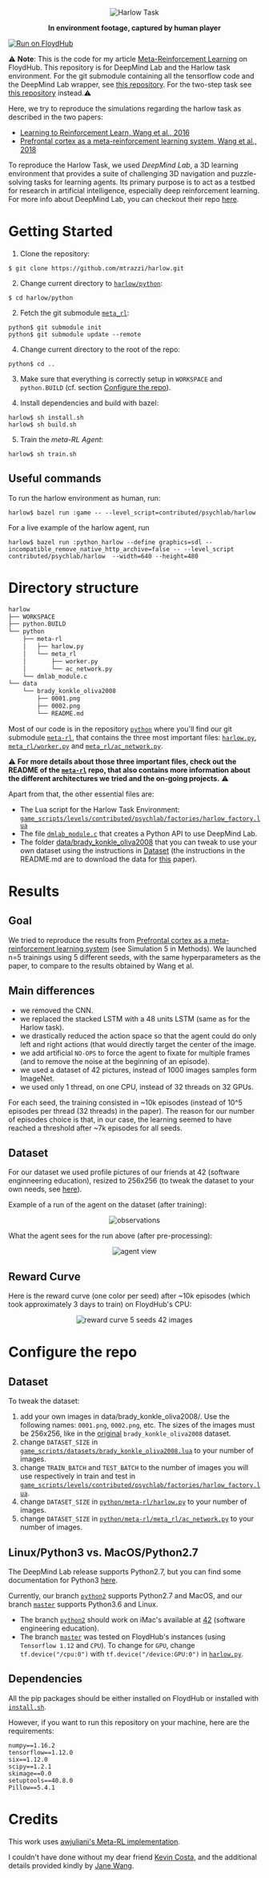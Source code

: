 <p align="center">
  <img src="/docs/template/harlow_task.gif" alt="Harlow Task">
</p>

<p align="center">
  <b>In environment footage, captured by human player</b>
</p>

[![Run on FloydHub](https://img.shields.io/badge/Run%20on-FloydHub-blue.svg)](https://floydhub.com/run?template=https://github.com/mtrazzi/harlow)

⚠ **Note**: This is the code for my article [Meta-Reinforcement Learning](https://blog.floydhub.com/author/michaeltrazzi/) on FloydHub. This repository is for DeepMind Lab and the Harlow task environment. For the git submodule containing all the tensorflow code and the DeepMind Lab wrapper, see [this repository](https://github.com/mtrazzi/meta_rl). For the two-step task see [this repository](https://github.com/mtrazzi/two-step-task) instead.⚠

Here, we try to reproduce the simulations regarding the harlow task as described in the two papers:
- [Learning to Reinforcement Learn, Wang et al., 2016](https://arxiv.org/pdf/1611.05763v1.pdf)
- [Prefrontal cortex as a meta-reinforcement learning system, Wang et al., 2018](https://www.biorxiv.org/content/biorxiv/early/2018/04/13/295964.full.pdf)

To reproduce the Harlow Task, we used *DeepMind Lab*, a 3D learning environment that provides a suite of challenging 3D navigation and puzzle-solving
tasks for learning agents. Its primary purpose is to act as a testbed for
research in artificial intelligence, especially deep reinforcement learning.
For more info about DeepMind Lab, you can checkout their repo [here](https://github.com/deepmind/lab).

# Getting Started

1. Clone the repository:

```$ git clone https://github.com/mtrazzi/harlow.git```

2. Change current directory to [`harlow/python`](https://github.com/mtrazzi/harlow/tree/master/python):

```$ cd harlow/python```

2. Fetch the git submodule [`meta_rl`](https://github.com/mtrazzi/meta_rl.git):

```
python$ git submodule init
python$ git submodule update --remote
```

4. Change current directory to the root of the repo:

```
python$ cd ..
```

3. Make sure that everything is correctly setup in `WORKSPACE` and `python.BUILD` (cf. section [Configure the repo](https://github.com/mtrazzi/harlow#configure-the-repo)).

4. Install dependencies and build with bazel:

```
harlow$ sh install.sh
harlow$ sh build.sh
```

5. Train the *meta-RL Agent*:

```
harlow$ sh train.sh
```

## Useful commands

To run the harlow environment as human, run:

```
harlow$ bazel run :game -- --level_script=contributed/psychlab/harlow
```

For a live example of the harlow agent, run

```
harlow$ bazel run :python_harlow --define graphics=sdl --incompatible_remove_native_http_archive=false -- --level_script contributed/psychlab/harlow  --width=640 --height=480
```

# Directory structure

``` bash
harlow
├── WORKSPACE
├── python.BUILD
└── python
    ├── meta-rl
    │   ├── harlow.py
    │   └── meta_rl
    │       ├── worker.py
    │       └── ac_network.py
    └── dmlab_module.c
└── data
    └── brady_konkle_oliva2008
        ├── 0001.png
        ├── 0002.png
        └── README.md
```

Most of our code is in the repository [`python`](https://github.com/mtrazzi/harlow/tree/master/python) where you'll find our git submodule [`meta-rl`](https://github.com/mtrazzi/meta_rl), that contains the three most important files: [`harlow.py`](https://github.com/mtrazzi/meta_rl/blob/master/harlow.py), [`meta_rl/worker.py`](https://github.com/mtrazzi/meta_rl/blob/master/meta_rl/worker.py) and [`meta_rl/ac_network.py`](https://github.com/mtrazzi/meta_rl/blob/master/meta_rl/ac_network.py).

⚠ **For more details about those three important files, check out the README of the [`meta-rl`](https://github.com/mtrazzi/meta_rl) repo, that also contains more information about the different architectures we tried and the on-going projects.** ⚠

Apart from that, the other essential files are:
- The Lua script for the Harlow Task Environment: [`game_scripts/levels/contributed/psychlab/factories/harlow_factory.lua`](https://github.com/mtrazzi/harlow/blob/master/game_scripts/levels/contributed/psychlab/factories/harlow_factory.lua)
- The file [`dmlab_module.c`](https://github.com/mtrazzi/harlow/blob/master/python/dmlab_module.c) that creates a Python API to use DeepMind Lab.
- The folder [data/brady_konkle_oliva2008](https://github.com/mtrazzi/harlow/tree/master/data/brady_konkle_oliva2008) that you can tweak to use your own dataset using the instructions in [Dataset](https://github.com/mtrazzi/harlow/blob/master/README.md#dataset) (the instructions in the README.md are to download the data for [this](https://www.pnas.org/content/105/38/14325) paper).

# Results

## Goal
We tried to reproduce the results from [Prefrontal cortex as a meta-reinforcement learning system](https://www.biorxiv.org/content/biorxiv/early/2018/04/13/295964.full.pdf) (see Simulation 5 in Methods). We launched n=5 trainings using 5 different seeds, with the same hyperparameters as the paper, to compare to the results obtained by Wang et al.

## Main differences
- we removed the CNN.
- we replaced the stacked LSTM with a 48 units LSTM (same as for the Harlow task).
- we drastically reduced the action space so that the agent could do only left and right actions (that would directly target the center of the image.
- we add artificial `NO-OPS` to force the agent to fixate for multiple frames (and to remove the noise at the beginning of an episode).
- we used a dataset of 42 pictures, instead of 1000 images samples form ImageNet.
- we used only 1 thread, on one CPU, instead of 32 threads on 32 GPUs.

For each seed, the training consisted in ~10k episodes (instead of 10^5 episodes per thread (32 threads) in the paper). The reason for our number of episodes choice is that, in our case, the learning seemed to have reached a threshold after ~7k episodes for all seeds.

## Dataset
For our dataset we used profile pictures of our friends at 42 (software enginneering education), resized to 256x256 (to tweak the dataset to your own needs, see [here](https://github.com/mtrazzi/harlow/blob/master/README.md#dataset)).

Example of a run of the agent on the dataset (after training):
<p align="center">
  <img src="/docs/template/frames.gif" alt="observations">
</p>

What the agent sees for the run above (after pre-processing):
<p align="center">
  <img src="/docs/template/agent_view.gif" alt="agent view">
</p>

## Reward Curve

Here is the reward curve (one color per seed) after ~10k episodes (which took approximately 3 days to train) on FloydHub's CPU:

<p align="center">
  <img src="/docs/template/reward_cuve_5_seeds_42_images.png" alt="reward curve 5 seeds 42 images">
</p>

# Configure the repo

## Dataset

To tweak the dataset:

1. add your own images in data/brady_konkle_oliva2008/. Use the following names: `0001.png`, `0002.png`, etc. The sizes of the images must be 256x256, like in the [original](https://github.com/deepmind/lab/tree/master/data/brady_konkle_oliva2008) `brady_konkle_oliva2008` dataset.
2. change `DATASET_SIZE` in [`game_scripts/datasets/brady_konkle_oliva2008.lua`](https://github.com/mtrazzi/harlow/blob/master/game_scripts/datasets/brady_konkle_oliva2008.lua) to your number of images.
3. change `TRAIN_BATCH` and `TEST_BATCH` to the number of images you will use respectively in train and test in [`game_scripts/levels/contributed/psychlab/factories/harlow_factory.lua`](https://github.com/mtrazzi/harlow/blob/master/game_scripts/levels/contributed/psychlab/factories/harlow_factory.lua).
4. change `DATASET_SIZE` in [`python/meta-rl/harlow.py`](https://github.com/mtrazzi/meta_rl/blob/master/harlow.py) to your number of images.
5. change `DATASET_SIZE` in [`python/meta-rl/meta_rl/ac_network.py`](https://github.com/mtrazzi/meta_rl/blob/master/meta_rl/ac_network.py) to your number of images.

## Linux/Python3 vs. MacOS/Python2.7

The DeepMind Lab release supports Python2.7, but you can find some documentation for Python3 [here](https://github.com/deepmind/lab/blob/master/docs/users/build.md#python-dependencies).

Currently, our branch [`python2`](https://github.com/mtrazzi/harlow/tree/python2) supports Python2.7 and MacOS, and our branch [`master`](https://github.com/mtrazzi/harlow) supports Python3.6 and Linux.
- The branch [`python2`](https://github.com/mtrazzi/harlow/tree/python2) should work on iMac's available at [42](https://www.42.us.org/) (software engineering education).
- The branch [`master`](https://github.com/mtrazzi/harlow) was tested on FloydHub's instances (using `Tensorflow 1.12` and `CPU`). To change for `GPU`, change `tf.device("/cpu:0")` with `tf.device("/device:GPU:0")` in [`harlow.py`](https://github.com/mtrazzi/meta_rl/blob/master/harlow.py).

## Dependencies

All the pip packages should be either installed on FloydHub or installed with [`install.sh`](https://github.com/mtrazzi/harlow/blob/master/install.sh).

However, if you want to run this repository on your machine, here are the requirements:
```
numpy==1.16.2
tensorflow==1.12.0
six==1.12.0
scipy==1.2.1
skimage==0.0
setuptools==40.8.0
Pillow==5.4.1
```

# Credits

This work uses [awjuliani's Meta-RL implementation](https://github.com/awjuliani/Meta-RL).

I couldn't have done without my dear friend [Kevin Costa](https://github.com/kcosta42), and the additional details provided kindly by [Jane Wang](http://www.janexwang.com/).
